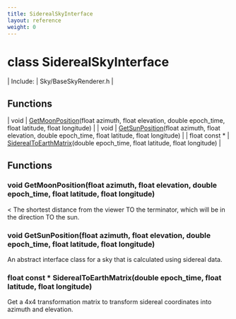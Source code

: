 ```yaml
---
title: SiderealSkyInterface
layout: reference
weight: 0
---
```

class SiderealSkyInterface
===

| Include: | Sky/BaseSkyRenderer.h |



Functions
---

| void | [GetMoonPosition](#GetMoonPosition)(float azimuth, float elevation, double epoch_time, float latitude, float longitude) |
| void | [GetSunPosition](#GetSunPosition)(float azimuth, float elevation, double epoch_time, float latitude, float longitude) |
| float  const * | [SiderealToEarthMatrix](#SiderealToEarthMatrix)(double epoch_time, float latitude, float longitude) |


Functions
---
<a name="GetMoonPosition"></a>
### void GetMoonPosition(float azimuth, float elevation, double epoch_time, float latitude, float longitude)
< The shortest distance from the viewer TO the terminator, which will be in the direction TO the sun.
<a name="GetSunPosition"></a>
### void GetSunPosition(float azimuth, float elevation, double epoch_time, float latitude, float longitude)
An abstract interface class for a sky that is calculated using sidereal data.
<a name="SiderealToEarthMatrix"></a>
### float  const * SiderealToEarthMatrix(double epoch_time, float latitude, float longitude)
Get a 4x4 transformation matrix to transform sidereal coordinates into azimuth and elevation.
